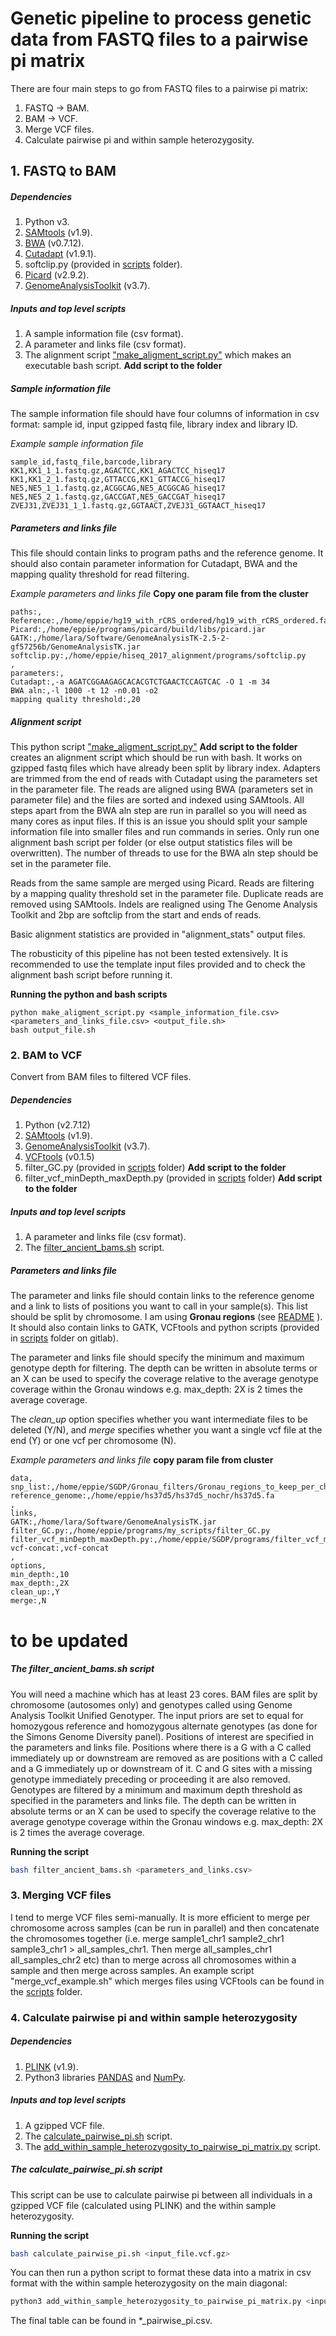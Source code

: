 # Genetic pipeline to process genetic data from FASTQ files to a pairwise pi matrix

There are four main steps to go from FASTQ files to a pairwise pi matrix:

1. FASTQ -> BAM.
2. BAM -> VCF.
3. Merge VCF files.
4. Calculate pairwise pi and within sample heterozygosity.

## 1. FASTQ to BAM

##### Dependencies
1. Python v3.
2. [SAMtools](http://www.htslib.org/download/) (v1.9).
3. [BWA](http://bio-bwa.sourceforge.net/) (v0.7.12).
4. [Cutadapt](http://cutadapt.readthedocs.io/en/stable/) (v1.9.1).
5. softclip.py (provided in [scripts](https://github.com/EvolEcolGroup/data_paper_genetic_pipeline/tree/main/scripts) folder).
5. [Picard](https://broadinstitute.github.io/picard/) (v2.9.2).
6. [GenomeAnalysisToolkit](https://software.broadinstitute.org/gatk/) (v3.7).

##### Inputs and top level scripts

1. A sample information file (csv format).
2. A parameter and links file (csv format).
3. The alignment script ["make_aligment_script.py"](https://github.com/EvolEcolGroup/data_paper_genetic_pipeline/tree/main/scripts) which makes an executable bash script.  **Add script to the folder**

##### Sample information file

The sample information file should have four columns of information in csv format: 
sample id, input gzipped fastq file, library index and library ID.

*Example sample information file*
```
sample_id,fastq_file,barcode,library
KK1,KK1_1_1.fastq.gz,AGACTCC,KK1_AGACTCC_hiseq17
KK1,KK1_2_1.fastq.gz,GTTACCG,KK1_GTTACCG_hiseq17
NE5,NE5_1_1.fastq.gz,ACGGCAG,NE5_ACGGCAG_hiseq17
NE5,NE5_2_1.fastq.gz,GACCGAT,NE5_GACCGAT_hiseq17
ZVEJ31,ZVEJ31_1_1.fastq.gz,GGTAACT,ZVEJ31_GGTAACT_hiseq17
```

##### Parameters and links file

This file should contain links to program paths and the reference genome. It should also contain parameter information for Cutadapt, BWA and the mapping quality threshold for read filtering.

*Example parameters and links file* **Copy one param file from the cluster**
```
paths:,
Reference:,/home/eppie/hg19_with_rCRS_ordered/hg19_with_rCRS_ordered.fa
Picard:,/home/eppie/programs/picard/build/libs/picard.jar
GATK:,/home/lara/Software/GenomeAnalysisTK-2.5-2-gf57256b/GenomeAnalysisTK.jar
softclip.py:,/home/eppie/hiseq_2017_alignment/programs/softclip.py
,
parameters:,
Cutadapt:,-a AGATCGGAAGAGCACACGTCTGAACTCCAGTCAC -O 1 -m 34
BWA aln:,-l 1000 -t 12 -n0.01 -o2
mapping quality threshold:,20
```

##### Alignment script
This python script  ["make_aligment_script.py"](https://github.com/EvolEcolGroup/data_paper_genetic_pipeline/tree/main/scripts)  **Add script to the folder** creates an alignment script which should be run with bash. It works on gzipped fastq files which have already been split by library index. Adapters are trimmed from the end of reads with Cutadapt using the parameters set in the parameter file. The reads are aligned using BWA (parameters set in parameter file) and the files are sorted and indexed using SAMtools. All steps apart from the BWA aln step are run in parallel so you will need as many cores as input files. If this is an issue you should split your sample information file into smaller files and run commands in series. Only run one alignment bash script per folder (or else output statistics files will be overwritten). The number of threads to use for the BWA aln step should be set in the parameter file. 

Reads from the same sample are merged using Picard. Reads are filtering by a mapping quality threshold set in the parameter file. Duplicate reads are removed using SAMtools. Indels are realigned using The Genome Analysis Toolkit and 2bp are softclip from the start and ends of reads. 

Basic alignment statistics are provided in "alignment_stats" output files. 

The robusticity of this pipeline has not been tested extensively. It is recommended to use the template input files provided and to check the alignment bash script before running it.

**Running the python and bash scripts**

```
python make_aligment_script.py <sample_information_file.csv> <parameters_and_links_file.csv> <output_file.sh>
bash output_file.sh
```

### 2. BAM to VCF

Convert from BAM files to filtered VCF files.

##### Dependencies
1. Python (v2.7.12)
2. [SAMtools](http://www.htslib.org/download/) (v1.9).
3. [GenomeAnalysisToolkit](https://software.broadinstitute.org/gatk/) (v3.7).
4. [VCFtools](http://vcftools.sourceforge.net/perl_module.html) (v0.1.5)
5. filter_GC.py (provided in [scripts](https://github.com/EvolEcolGroup/data_paper_genetic_pipeline/tree/main/scripts) folder) **Add script to the folder**
6. filter_vcf_minDepth_maxDepth.py (provided in [scripts](https://github.com/EvolEcolGroup/data_paper_genetic_pipeline/tree/main/scripts) folder) **Add script to the folder**

##### Inputs and top level scripts
1. A parameter and links file (csv format).
2. The [filter_ancient_bams.sh](https://github.com/EvolEcolGroup/data_paper_genetic_pipeline/tree/main/scripts) script.

##### Parameters and links file

The parameter and links file should contain links to the reference genome and a link to lists of positions you want to call in your sample(s). This list should be split by chromosome. I am using **Gronau regions** (see [README](https://github.com/EvolEcolGroup/data_paper_genetic_pipeline/blob/main/Gronau_filters/Gronau_filters.md) ). It should also contain links to GATK, VCFtools and python scripts (provided in  [scripts](https://github.com/EvolEcolGroup/data_paper_genetic_pipeline/tree/main/scripts) folder on gitlab). 

The parameter and links file should specify the minimum and maximum genotype depth for filtering. The depth can be written in absolute terms or an X can be used to specify the coverage relative to the average genotype coverage within the Gronau windows e.g. max_depth: 2X is 2 times the average coverage. 

The *clean_up* option specifies whether you want intermediate files to be deleted (Y/N), and *merge* specifies whether you want a single vcf file at the end (Y) or one vcf per chromosome (N).

*Example parameters and links file* **copy param file from cluster**

```
data,
snp_list:,/home/eppie/SGDP/Gronau_filters/Gronau_regions_to_keep_per_chromosome
reference_genome:,/home/eppie/hs37d5/hs37d5_nochr/hs37d5.fa
,
links,
GATK:,/home/lara/Software/GenomeAnalysisTK.jar
filter_GC.py:,/home/eppie/programs/my_scripts/filter_GC.py
filter_vcf_minDepth_maxDepth.py:,/home/eppie/SGDP/programs/filter_vcf_minDepth_maxDepth.py
vcf-concat:,vcf-concat
,
options,
min_depth:,10
max_depth:,2X
clean_up:,Y
merge:,N
```
# to be updated

##### The filter\_ancient\_bams.sh script

You will need a machine which has at least 23 cores. BAM files are split by chromosome (autosomes only) and genotypes called using Genome Analysis Toolkit Unified Genotyper. The input priors are set to equal for homozygous reference and homozygous alternate genotypes (as done for the Simons Genome Diversity panel). Positions of interest are specified in the parameters and links file. Positions where there is a G with a C called immediately up or downstream are removed as are positions with a C called and a G immediately up or downstream of it.  C and G sites with a missing genotype immediately preceding or proceeding it are also removed. Genotypes are filtered by a minimum and maximum depth threshold as specified in the parameters and links file. The depth can be written in absolute terms or an X can be used to specify the coverage relative to the average genotype coverage within the Gronau windows e.g. max_depth: 2X is 2 times the average coverage. 

**Running the script**

```bash
bash filter_ancient_bams.sh <parameters_and_links.csv>
```

### 3. Merging VCF files

I tend to merge VCF files semi-manually. It is more efficient to merge per chromosome across samples (can be run in parallel) and then concatenate the chromosomes together (i.e. merge sample1_chr1 sample2_chr1 sample3_chr1  > all_samples_chr1. Then merge all_samples_chr1 all_samples_chr2 etc) than to merge across all chromosomes within a sample and then merge across samples. An example script "merge_vcf_example.sh" which merges files using VCFtools can be found in the [scripts](https://gitlab.com/manica-group/genetics_pipeline/tree/master/scripts) folder. 

### 4. Calculate pairwise pi and within sample heterozygosity

##### Dependencies
1. [PLINK](https://www.cog-genomics.org/plink/1.9/) (v1.9).
2. Python3 libraries [PANDAS](https://pandas.pydata.org/) and [NumPy](http://www.numpy.org/).

##### Inputs and top level scripts
1. A gzipped VCF file.
2. The [calculate_pairwise_pi.sh](https://gitlab.com/manica-group/genetics_pipeline/tree/master/scripts) script.
3. The [add_within_sample_heterozygosity_to_pairwise_pi_matrix.py](https://gitlab.com/manica-group/genetics_pipeline/tree/master/scripts) script.

##### The calculate\_pairwise\_pi.sh script
This script can be use to calculate pairwise pi between all individuals in a gzipped VCF file (calculated using PLINK) and the within sample heterozygosity. 

**Running the script**

```bash
bash calculate_pairwise_pi.sh <input_file.vcf.gz>
```

You can then run a python script to format these data into a matrix in csv format with the within sample heterozygosity on the main diagonal:

```bash
python3 add_within_sample_heterozygosity_to_pairwise_pi_matrix.py <input_mdist_file_without_file_extension> <input_heterozygosity_file>
```

The final table can be found in *_pairwise_pi.csv.
